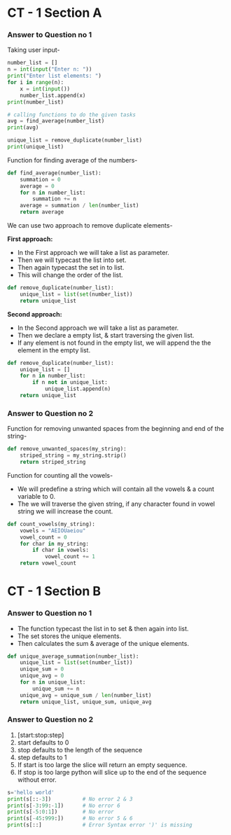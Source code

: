 # CT - 1 Section A 

### Answer to Question no 1  

Taking user input-  

```python
number_list = []
n = int(input("Enter n: "))
print("Enter list elements: ")
for i in range(n):
    x = int(input())
    number_list.append(x)
print(number_list)

# calling functions to do the given tasks
avg = find_average(number_list)
print(avg)

unique_list = remove_duplicate(number_list)
print(unique_list)
```

Function for finding average of the numbers-  

```python
def find_average(number_list):
    summation = 0
    average = 0
    for n in number_list:
        summation += n
    average = summation / len(number_list)
    return average
```

We can use two approach to remove duplicate elements-  

**First approach:**

- In the First approach we will take a list as parameter.
- Then we will typecast the list into set.
- Then again typecast the set in to list.
- This will change the order of the list.
  
```python
def remove_duplicate(number_list):
    unique_list = list(set(number_list))
    return unique_list
```

**Second approach:**

- In the Second approach we will take a list as parameter.
- Then we declare a empty list, & start traversing the given list.
- If any element is not found in the empty list, we will append the the element in the empty list.
  
```python
def remove_duplicate(number_list):
    unique_list = []
    for n in number_list:
        if n not in unique_list:
            unique_list.append(n)
    return unique_list
```

### Answer to Question no 2  

Function for removing unwanted spaces from the beginning and end of the string-  

```python
def remove_unwanted_spaces(my_string):
    striped_string = my_string.strip()
    return striped_string
```  

Function for counting all the vowels-  

- We will predefine a string which will contain all the vowels & a count variable to 0.  
- The we will traverse the given string, if any character found in vowel string we will increase the count.

```python
def count_vowels(my_string):
    vowels = "AEIOUaeiou"
    vowel_count = 0
    for char in my_string:
        if char in vowels:
            vowel_count += 1
    return vowel_count
```

# CT - 1 Section B 


### Answer to Question no 1  

- The function typecast the list in to set & then again into list.
- The set stores the unique elements.
- Then calculates the sum & average of the unique elements. 

```python
def unique_average_summation(number_list):
    unique_list = list(set(number_list))
    unique_sum = 0
    unique_avg = 0
    for n in unique_list:
        unique_sum += n
    unique_avg = unique_sum / len(number_list)
    return unique_list, unique_sum, unique_avg
```

### Answer to Question no 2  

1. [start:stop:step]
2. start defaults to 0
3. stop defaults to the length of the sequence
4. step defaults to 1
5. If start is too large the slice will return an empty sequence.
6. If stop is too large python will slice up to the end of the sequence without error.

```python
s='hello world'
print(s[::-3])          # No error 2 & 3
print(s[-3:99:-1])      # No error 6
print(s[-5:0:1])        # No error 
print(s[-45:999:])      # No error 5 & 6
print(s[::]             # Error Syntax error ')' is missing
```

